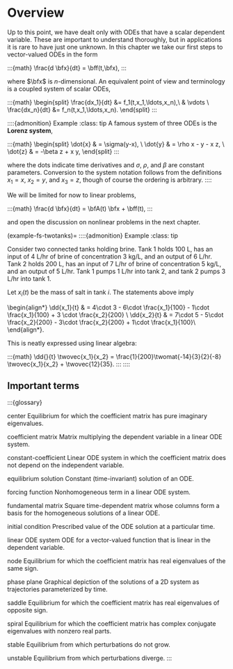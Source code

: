 # Overview

Up to this point, we have dealt only with ODEs that have a scalar dependent variable. These are important to understand thoroughly, but in applications it is rare to have just one unknown. In this chapter we take our first steps to vector-valued ODEs in the form

:::{math}
\frac{d \bfx}{dt} = \bff(t,\bfx), 
:::

where $\bfx$ is $n$-dimensional. An equivalent point of view and terminology is a coupled system of scalar ODEs,

:::{math}
\begin{split}
\frac{dx_1}{dt} &= f_1(t,x_1,\ldots,x_n),\\
& \vdots \\
\frac{dx_n}{dt} &= f_n(t,x_1,\ldots,x_n).
\end{split}
:::

::::{admonition} Example
:class: tip
A famous system of three ODEs is the **Lorenz system**,

:::{math}
\begin{split}
\dot{x} & = \sigma(y-x), \\
\dot{y} & = \rho x - y - x z, \\
\dot{z} & = -\beta z + x y,
\end{split}
:::

where the dots indicate time derivatives and $\sigma$, $\rho$, and $\beta$ are constant parameters. Conversion to the system notation follows from the definitions $x_1=x$, $x_2=y$, and $x_3=z$, though of course the ordering is arbitrary.
::::

We will be limited for now to linear problems,

:::{math}
\frac{d \bfx}{dt} = \bfA(t) \bfx + \bff(t),
:::

and open the discussion on nonlinear problems in the next chapter.

(example-fs-twotanks)=
::::{admonition} Example
:class: tip

Consider two connected tanks holding brine. Tank 1 holds 100 L, has an input of 4 L/hr of brine of concentration 3 kg/L, and an output of 6 L/hr. Tank 2 holds 200 L, has an input of 7 L/hr of brine of concentration 5 kg/L, and an output of 5 L/hr. Tank 1 pumps 1 L/hr into tank 2, and tank 2 pumps 3 L/hr into tank 1. 

Let $x_i(t)$ be the mass of salt in tank $i$. The statements above imply 

\begin{align*}
\dd{x_1}{t} & = 4\cdot 3 - 6\cdot \frac{x_1}{100} - 1\cdot \frac{x_1}{100} + 3 \cdot \frac{x_2}{200}  \\
\dd{x_2}{t} & = 7\cdot 5 - 5\cdot \frac{x_2}{200} - 3\cdot \frac{x_2}{200} +  1\cdot \frac{x_1}{100}\\
\end{align*}.

This is neatly expressed using linear algebra: 

:::{math}
\dd{}{t} \twovec{x_1}{x_2} = \frac{1}{200}\twomat{-14}{3}{2}{-8} \twovec{x_1}{x_2} + \twovec{12}{35}.
:::
::::

## Important terms

:::{glossary}

center
  Equilibrium for which the coefficient matrix has pure imaginary eigenvalues.

coefficient matrix
  Matrix multiplying the dependent variable in a linear ODE system.

constant-coefficient
  Linear ODE system in which the coefficient matrix does not depend on the independent variable.

equilibrium solution
  Constant (time-invariant) solution of an ODE.

forcing function
  Nonhomogeneous term in a linear ODE system.

fundamental matrix
  Square time-dependent matrix whose columns form a basis for the homogeneous solutions of a linear ODE.

initial condition
  Prescribed value of the ODE solution at a particular time.

linear ODE system
  ODE for a vector-valued function that is linear in the dependent variable.

node
  Equilibrium for which the coefficient matrix has real eigenvalues of the same sign.

phase plane
  Graphical depiction of the solutions of a 2D system as trajectories parameterized by time.

saddle
  Equilibrium for which the coefficient matrix has real eigenvalues of opposite sign.

spiral
  Equilibrium for which the coefficient matrix has complex conjugate eigenvalues with nonzero real parts.

stable
  Equilibrium from which perturbations do not grow.

unstable
  Equilibrium from which perturbations diverge.
:::